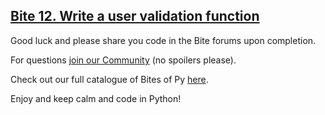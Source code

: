 ## [Bite 12. Write a user validation function](https://codechalleng.es/bites/12/)

Good luck and please share you code in the Bite forums upon completion.

For questions [join our Community](https://pybites.circle.so) (no spoilers please).

Check out our full catalogue of Bites of Py [here](https://codechalleng.es/bites/catalogue).

Enjoy and keep calm and code in Python!